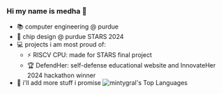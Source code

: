 ### Hi my name is medha 👋

- 📚 computer engineering @ purdue
- 🌟 chip design @ purdue STARS 2024
- 💻 projects i am most proud of:
  - ⚡ RISCV CPU: made for STARS final project
  - 🏆 DefendHer: self-defense educational website and InnovateHer 2024 hackathon winner
- 🌱 i'll add more stuff i promise
![mintygral's Top Languages](https://github-readme-stats.vercel.app/api/top-langs/?username=mintygral&theme=midnight-purple&show_icons=true&hide_border=true&layout=compact)

<!--
**mintygral/mintygral** is a ✨ _special_ ✨ repository because its `README.md` (this file) appears on your GitHub profile.

Here are some ideas to get you started:

- 🔭 I’m currently working on ...
- 🌱 I’m currently learning ...
- 👯 I’m looking to collaborate on ...
- 🤔 I’m looking for help with ...
- 💬 Ask me about ...
- 📫 How to reach me: ...
- 😄 Pronouns: ...
- ⚡ Fun fact: ...

Generated ReadMe cards with https://github-profile-summary-cards.vercel.app/demo.html

![Stats](http://github-profile-summary-cards.vercel.app/api/cards/stats?username=mintygral&theme=midnight_purple)
![Markdown Usage](http://github-profile-summary-cards.vercel.app/api/cards/profile-details?username=mintygral&theme=midnight_purple)
![mintygral's Top Languages](https://github-readme-stats.vercel.app/api/top-langs/?username=mintygral&theme=midnight-purple&show_icons=true&hide_border=true&layout=compact)
-->
